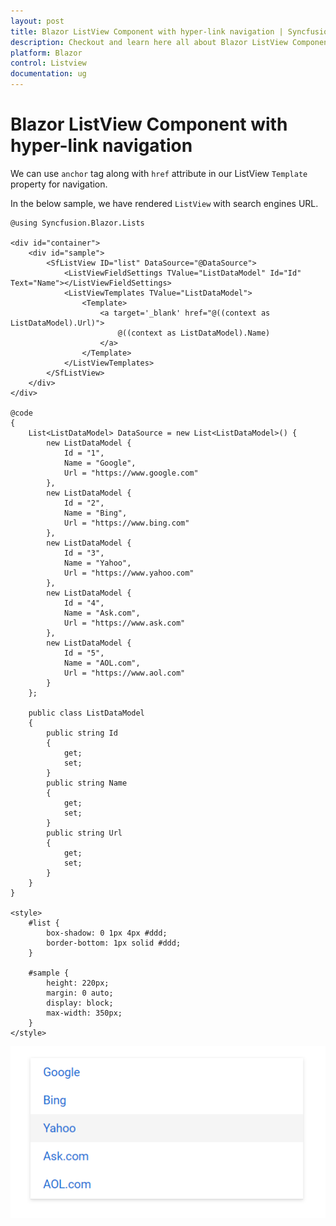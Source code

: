 ```yaml
---
layout: post
title: Blazor ListView Component with hyper-link navigation | Syncfusion
description: Checkout and learn here all about Blazor ListView Component with hyper-link navigation and much more.
platform: Blazor
control: Listview
documentation: ug
---
```


# Blazor ListView Component with hyper-link navigation

We can use `anchor` tag along with `href` attribute in our ListView `Template` property for navigation.

In the below sample, we have rendered `ListView` with search engines URL.

```cshtml
@using Syncfusion.Blazor.Lists

<div id="container">
    <div id="sample">
        <SfListView ID="list" DataSource="@DataSource">
            <ListViewFieldSettings TValue="ListDataModel" Id="Id" Text="Name"></ListViewFieldSettings>
            <ListViewTemplates TValue="ListDataModel">
                <Template>
                    <a target='_blank' href="@((context as ListDataModel).Url)">
                        @((context as ListDataModel).Name)
                    </a>
                </Template>
            </ListViewTemplates>
        </SfListView>
    </div>
</div>

@code
{
    List<ListDataModel> DataSource = new List<ListDataModel>() {
        new ListDataModel {
            Id = "1",
            Name = "Google",
            Url = "https://www.google.com"
        },
        new ListDataModel {
            Id = "2",
            Name = "Bing",
            Url = "https://www.bing.com"
        },
        new ListDataModel {
            Id = "3",
            Name = "Yahoo",
            Url = "https://www.yahoo.com"
        },
        new ListDataModel {
            Id = "4",
            Name = "Ask.com",
            Url = "https://www.ask.com"
        },
        new ListDataModel {
            Id = "5",
            Name = "AOL.com",
            Url = "https://www.aol.com"
        }
    };

    public class ListDataModel
    {
        public string Id
        {
            get;
            set;
        }
        public string Name
        {
            get;
            set;
        }
        public string Url
        {
            get;
            set;
        }
    }
}

<style>
    #list {
        box-shadow: 0 1px 4px #ddd;
        border-bottom: 1px solid #ddd;
    }

    #sample {
        height: 220px;
        margin: 0 auto;
        display: block;
        max-width: 350px;
    }
</style>
```

![Blazor ListView with Hyperlink](../images/list/blazor-listview-with-hyperlink.png)
